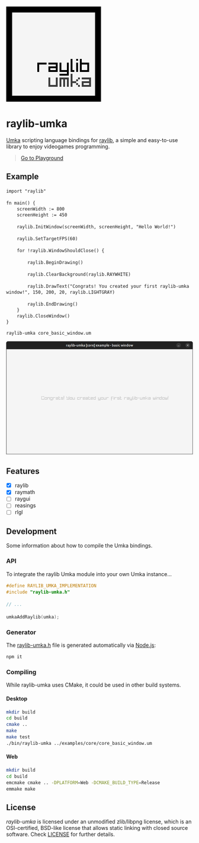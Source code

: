 ![raylib-umka Logo](examples/textures/resources/raylib_logo.png)

# raylib-umka

[Umka](https://github.com/vtereshkov/umka-lang) scripting language bindings for [raylib](https://github.com/raysan5/raylib), a simple and easy-to-use library to enjoy videogames programming.

> [Go to Playground](https://robloach.github.io/raylib-umka/)

## Example

``` umka
import "raylib"

fn main() {
    screenWidth := 800
    screenHeight := 450

    raylib.InitWindow(screenWidth, screenHeight, "Hello World!")

    raylib.SetTargetFPS(60)

    for !raylib.WindowShouldClose() {

        raylib.BeginDrawing()

        raylib.ClearBackground(raylib.RAYWHITE)

        raylib.DrawText("Congrats! You created your first raylib-umka window!", 150, 200, 20, raylib.LIGHTGRAY)

        raylib.EndDrawing()
    }
    raylib.CloseWindow()
}
```

``` bash
raylib-umka core_basic_window.um
```

[![Screenshot of core_basic_window.um](examples/core/core_basic_window.png)](examples/core/core_basic_window.um)

## Features

- [x] raylib
- [x] raymath
- [ ] raygui
- [ ] reasings
- [ ] rlgl

## Development

Some information about how to compile the Umka bindings.

### API

To integrate the raylib Umka module into your own Umka instance...

``` c
#define RAYLIB_UMKA_IMPLEMENTATION
#include "raylib-umka.h"

// ...

umkaAddRaylib(umka);
```

### Generator

The [raylib-umka.h](include/raylib-umka.h) file is generated automatically via [Node.js](https://nodejs.org):

``` bash
npm it
```

### Compiling

While raylib-umka uses CMake, it could be used in other build systems.

#### Desktop
``` bash
mkdir build
cd build
cmake ..
make
make test
./bin/raylib-umka ../examples/core/core_basic_window.um
```

#### Web

``` bash
mkdir build
cd build
emcmake cmake .. -DPLATFORM=Web -DCMAKE_BUILD_TYPE=Release
emmake make
```

## License

*raylib-umka* is licensed under an unmodified zlib/libpng license, which is an OSI-certified, BSD-like license that allows static linking with closed source software. Check [LICENSE](LICENSE) for further details.
